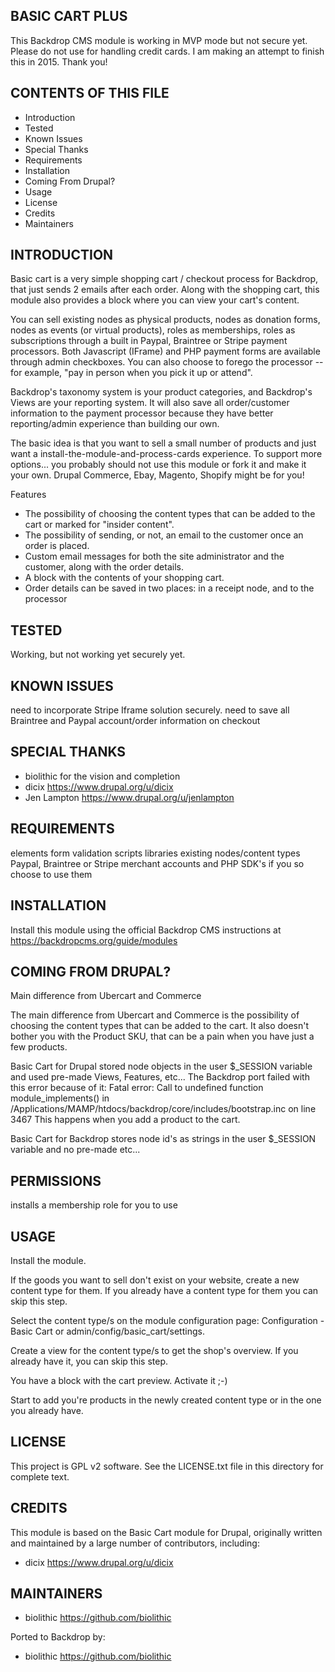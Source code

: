 BASIC CART PLUS
------------------------

This Backdrop CMS module is working in MVP mode but not secure yet.  Please do not use for handling credit cards.
I am making an attempt to finish this in 2015.  Thank you!

CONTENTS OF THIS FILE
---------------------

 - Introduction
 - Tested
 - Known Issues
 - Special Thanks
 - Requirements
 - Installation
 - Coming From Drupal?
 - Usage
 - License
 - Credits
 - Maintainers

INTRODUCTION
------------

Basic cart is a very simple shopping cart / checkout process for Backdrop, that just sends 2 emails after each order. Along with the shopping cart,
this module also provides a block where you can view your cart's content.

You can sell existing nodes as physical products, nodes as donation forms, nodes as events (or virtual products), roles as memberships, roles as subscriptions through a built in
Paypal, Braintree or Stripe payment processors.  Both Javascript (IFrame) and PHP payment forms are available through admin checkboxes.  You can also choose to forego the processor -- for example, "pay in person when you pick it up or attend".

Backdrop's taxonomy system is your product categories, and Backdrop's Views are your reporting system.  It will also save all order/customer information to the payment processor because they have better reporting/admin experience than building our own.

The basic idea is that you want to sell a small number of products and just want a install-the-module-and-process-cards experience.
To support more options... you probably should not use this module or fork it and make it your own.  Drupal Commerce, Ebay, Magento, Shopify might be for you!

Features

* The possibility of choosing the content types that can be added to the cart or marked for "insider content".
* The possibility of sending, or not, an email to the customer once an order is placed.
* Custom email messages for both the site administrator and the customer, along with the order details.
* A block with the contents of your shopping cart.
* Order details can be saved in two places: in a receipt node, and to the processor

TESTED
-------

Working, but not working yet securely yet.

KNOWN ISSUES
---------------------

need to incorporate Stripe Iframe solution securely.
need to save all Braintree and Paypal account/order information on checkout

SPECIAL THANKS
--------------

- biolithic for the vision and completion
- dicix <https://www.drupal.org/u/dicix>
- Jen Lampton <https://www.drupal.org/u/jenlampton>

REQUIREMENTS
------------

elements
form validation scripts
libraries
existing nodes/content types
Paypal, Braintree or Stripe merchant accounts and PHP SDK's if you so choose to use them

INSTALLATION
------------

Install this module using the official Backdrop CMS instructions at https://backdropcms.org/guide/modules

COMING FROM DRUPAL?
-------------------

Main difference from Ubercart and Commerce

The main difference from Ubercart and Commerce is the possibility of choosing
the content types that can be added to the cart. It also doesn't bother you
with the Product SKU, that can be a pain when you have just a few products.

Basic Cart for Drupal stored node objects in the user $_SESSION variable and used pre-made Views, Features, etc... The Backdrop port failed with this error because of it: Fatal error: Call to undefined function module_implements() in /Applications/MAMP/htdocs/backdrop/core/includes/bootstrap.inc on line 3467 This happens when you add a product to the cart.

Basic Cart for Backdrop stores node id's as strings in the user $_SESSION variable and no pre-made etc...

PERMISSIONS
------------

installs a membership role for you to use


USAGE
-----

Install the module.

If the goods you want to sell don't exist on your website, create a new content type for them. If you already have a content type for them you can skip this step.

Select the content type/s on the module configuration page: Configuration - Basic Cart or admin/config/basic_cart/settings.

Create a view for the content type/s to get the shop's overview. If you already have it, you can skip this step.

You have a block with the cart preview. Activate it ;-)

Start to add you're products in the newly created content type or in the one you already have.


LICENSE
-------

This project is GPL v2 software. See the LICENSE.txt file in this directory for complete text.

CREDITS
-----------

This module is based on the Basic Cart module for Drupal, originally written and maintained by a large number of contributors, including:

- dicix <https://www.drupal.org/u/dicix>

MAINTAINERS
-----------

 - biolithic <https://github.com/biolithic>

Ported to Backdrop by:

 - biolithic <https://github.com/biolithic>
